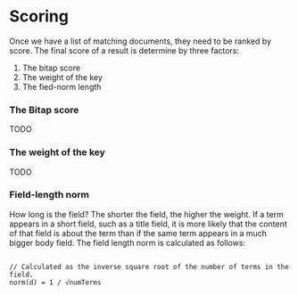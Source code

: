 # Scoring

Once we have a list of matching documents, they need to be ranked by score. The final score of a result is determine by three factors:

1. The bitap score
2. The weight of the key
3. The fied-norm length

### The Bitap score

TODO

### The weight of the key

TODO

### Field-length norm

How long is the field? The shorter the field, the higher the weight. If a term appears in a short field, such as a title field, it is more likely that the content of that field is about the term than if the same term appears in a much bigger body field. The field length norm is calculated as follows:

<code>
// Calculated as the inverse square root of the number of terms in the field.
norm(d) = 1 / √numTerms
</code>

